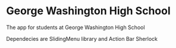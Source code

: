 George Washington High School
=============================

The app for students at George Washington High School

Dependecies are SlidingMenu library and Action Bar Sherlock